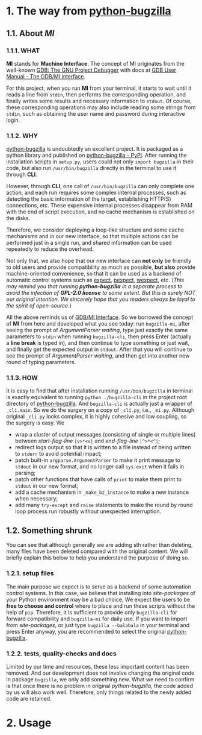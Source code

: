 # 1. The way from [python-bugzilla](https://github.com/python-bugzilla/python-bugzilla)

## 1.1. About *MI*

### 1.1.1. WHAT

**MI** stands for **Machine Interface**. The concept of MI originates from the well-known [GDB: The GNU Project Debugger](https://www.sourceware.org/gdb/) with docs at [GDB User Manual - The GDB/MI Interface](https://sourceware.org/gdb/current/onlinedocs/gdb/GDB_002fMI.html#GDB_002fMI).

For this project, when you run **MI** from your terminal, it starts to wait until it reads a line from `stdin`, then performs the corresponding operation, and finally writes some results and necessary information to `stdout`. Of course, these corresponding operations may also include reading some strings from `stdin`, such as obtaining the user name and password during interactive login. 

### 1.1.2. WHY

[python-bugzilla](https://github.com/python-bugzilla/python-bugzilla) is undoubtedly an excellent project. It is packaged as a python library and published on [python-bugzilla - PyPI](https://pypi.org/project/python-bugzilla/). After running the installation scripts in `setup.py`, users could not only `import bugzilla` in their code, but also run `/usr/bin/bugzilla` directly in the terminal to use it through **CLI**.

However, through **CLI**, one call of `/usr/bin/bugzilla` can only complete one action, and each run requires some complex internal processes, such as detecting the basic information of the target, establishing HTTP(S) connections, etc. These expensive internal processes disappear from RAM with the end of script execution, and no  cache mechanism is established on the disks.

Therefore, we consider deploying a loop-like structure and some cache mechanisms and in our new interface, so that multiple actions can be performed just in a single run, and shared information can be used repeatedly to reduce the overhead.

Not only that, we also hope that our new interface can **not only** be friendly to old users and provide compatibility as much as possible, **but also** provide machine-oriented convenience, so that it can be used as a backend of automatic control systems such as [expect](https://man7.org/linux/man-pages/man1/expect.1.html), [pexpect](https://github.com/pexpect/pexpect), [wexpect](https://github.com/raczben/wexpect), etc. (*This may remind you that running **python-bugzilla** in a separate process to avoid the infection of **GPL-2.0 license** to some extent. But this is surely NOT our original intention. We sincerely hope that you readers always be loyal to the spirit of open-source.*)

All the above reminds us of [GDB/MI Interface](https://sourceware.org/gdb/current/onlinedocs/gdb/GDB_002fMI.html#GDB_002fMI). So we borrowed the concept of **MI** from here and developed what you see today: run `bugzilla-mi`, after seeing the prompt of *ArgumentParser waiting*, type just exactly the same parameters to `stdin` when running `bugzilla-cli`, then press Enter (actually a **line break** is typed in), and then continue to type something or just wait, and finally get the expected output in `stdout`. After that you will continue to see the prompt of *ArgumentParser waiting*, and then get into another new round of typing parameters.

### 1.1.3. HOW

It is easy to find that after installation running `/usr/bin/bugzilla` in terminal is exactly equivalent to running `python ./bugzilla-cli` in the project root directory of [python-bugzilla](https://github.com/python-bugzilla/python-bugzilla). And `bugzilla-cli` is actually just a wrapper of `_cli.main`. So we do the surgery on a copy of `_cli.py`, i.e., `_mi.py`. Although original `_cli.py` looks complex, it is highly cohesive and low coupling, so the surgery is easy. We

* wrap a cluster of output messages (consisting of single or multiple lines) between *start-flag-line* `|v>*<v|` and *end-flag-line* `|^>*<^|`;
* redirect logs output so that it is written to a file instead of being written to `stderr` to avoid potential impact;
* patch built-in `argparse.ArgumentParser` to make it print message to `stdout` in our new format, and no longer call `sys.exit` when it fails in parsing;
* patch other functions that have calls of `print` to make them print to `stdout` in our new format;
* add a cache mechanism in `_make_bz_instance` to make a new instance when necessary;
* add many `try-except` and `raise` statements to make the round by round loop process run robustly without unexpected interruption. 

## 1.2. Something shrunk

You can see that although generally we are adding sth rather than deleting, many files have been deleted compared with the original content. We will briefly explain this below to help you understand the purpose of doing so.

### 1.2.1. setup files

The main purpose we expect is to serve as a backend of some automation control systems. In this case, we believe that installing into *site-packages* of your Python environment may be a bad choice. We expect the users to be **free to choose and control** where to place and run these scripts without the help of `pip`. Therefore, it is sufficient to provide only `bugzilla-cli` for forward compatibility and `bugzilla-mi` for daily use. If you want to import from *site-packages*, or just type `bugzilla --balabala` in your terminal and press Enter anyway, you are recommended to select the original [python-bugzilla](https://github.com/python-bugzilla/python-bugzilla).

### 1.2.2. tests, quality-checks and docs

Limited by our time and resources, these less important content has been removed. And our development does not involve changing the original code in package `bugzilla`, we only add something new. What we need to confirm is that once there is no problem in original *python-bugzilla*, the code added by us will also work well. Therefore, only things related to the newly added code are retained.



# 2. Usage
